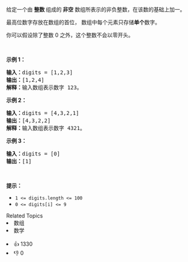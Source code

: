 <p>给定一个由 <strong>整数 </strong>组成的<strong> 非空</strong> 数组所表示的非负整数，在该数的基础上加一。</p>

<p>最高位数字存放在数组的首位， 数组中每个元素只存储<strong>单个</strong>数字。</p>

<p>你可以假设除了整数 0 之外，这个整数不会以零开头。</p>

<p>&nbsp;</p>

<p><strong>示例&nbsp;1：</strong></p>

<pre>
<strong>输入：</strong>digits = [1,2,3]
<strong>输出：</strong>[1,2,4]
<strong>解释：</strong>输入数组表示数字 123。
</pre>

<p><strong>示例&nbsp;2：</strong></p>

<pre>
<strong>输入：</strong>digits = [4,3,2,1]
<strong>输出：</strong>[4,3,2,2]
<strong>解释：</strong>输入数组表示数字 4321。
</pre>

<p><strong>示例 3：</strong></p>

<pre>
<strong>输入：</strong>digits = [0]
<strong>输出：</strong>[1]
</pre>

<p>&nbsp;</p>

<p><strong>提示：</strong></p>

<ul> 
 <li><code>1 &lt;= digits.length &lt;= 100</code></li> 
 <li><code>0 &lt;= digits[i] &lt;= 9</code></li> 
</ul>

<div><div>Related Topics</div><div><li>数组</li><li>数学</li></div></div><br><div><li>👍 1330</li><li>👎 0</li></div>
